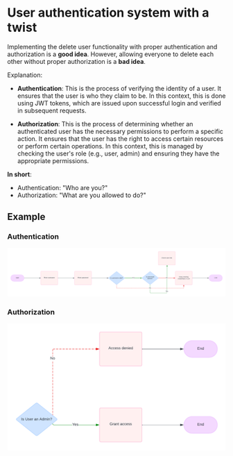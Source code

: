 # User authentication system with a twist

Implementing the delete user functionality with proper authentication and authorization is a **good idea**. However, allowing everyone to delete each other without proper authorization is a **bad idea**.

Explanation:

- **Authentication**: This is the process of verifying the identity of a user. It ensures that the user is who they claim to be. In this context, this is done using JWT tokens, which are issued upon successful login and verified in subsequent requests.

- **Authorization**: This is the process of determining whether an authenticated user has the necessary permissions to perform a specific action. It ensures that the user has the right to access certain resources or perform certain operations. In this context, this is managed by checking the user's role (e.g., user, admin) and ensuring they have the appropriate permissions.
  
**In short**:

- Authentication: "Who are you?"
- Authorization: "What are you allowed to do?"

## Example

### Authentication

![Authentication Diagram](/web-front-end/static/diagram1.png)

### Authorization

![Authentication Diagram](/web-front-end/static/diagram2.png)

